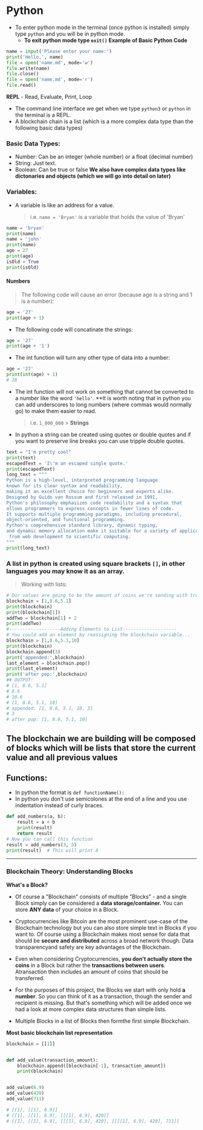 # Python

- To enter python mode in the terminal (once python is installed) simply type `python` and you will be in python mode.
  - **To exit python mode type `exit()`**
    **Example of Basic Python Code**

```python
name = input('Please enter your name:')
print('Hello,', name)
file = open('name.md', mode='w')
file.write(name)
file.close()
file = open('name.md', mode='r')
file.read()
```

**REPL** - Read, Evaluate, Print, Loop

- The command line interface we get when we type `python3` or `python` in the terminal is a REPL.
- A blockchain chain is a list (which is a more complex data type than the following basic data types)

### Basic Data Types:

- Number: Can be an integer (whole number) or a float (decimal number)
- String: Just text.
- Boolean: Can be true or false
  **We also have complex data types like dictonaries and objects (which we will go into detail on later)**

### Variables:

- A variable is like an address for a value.
  > i.e. `name = 'Bryan'` is a variable that holds the value of 'Bryan'

```py
name = 'bryan'
print(name)
name = 'john'
print(name)
age = 27
print(age)
isOld = True
print(isOld)
```

#### Numbers

> The following code will cause an error (because age is a string and 1 is a number):

```py
age = '27'
print(age + 1)
```

- The following code will concatinate the strings:

```py
age = '27'
print(age + '1')
```

- The int function will turn any other type of data into a number:

```py
age = '27'
print(int(age) + 1)
# 28
```

- The int function will not work on something that cannot be converted to a number like the word `'hello'`.
  \*\*It is worth noting that in python you can add underscores to long numbers (where commas would normally go) to make them easier to read.
  > i.e.
  > `1_000_000` > **Strings**
- In python a string can be created using quotes or double quotes and if you want to preserve line breaks you can use tripple double quotes.

```py
text = "I'm pretty cool"
print(text)
escapedText = 'I\'m an escaped single quote.'
print(escapedText)
long_text = """
Python is a high-level, interpreted programming language
known for its clear syntax and readability,
making it an excellent choice for beginners and experts alike.
Designed by Guido van Rossum and first released in 1991,
Python's philosophy emphasizes code readability and a syntax that
allows programmers to express concepts in fewer lines of code.
It supports multiple programming paradigms, including procedural,
object-oriented, and functional programming.
Python's comprehensive standard library, dynamic typing,
and dynamic memory allocation make it suitable for a variety of applications,
 from web development to scientific computing.
"""
print(long_text)
```

### A list in python is created using square brackets `[]`, in other languages you may know it as an array.

> Working with lists:

```py
# Our values are going to be the amount of coins we're sending with transactions.
blockchain = [1,8.6,5.1]
print(blockchain)
print(blockchain[1])
addTwo = blockchain[1] + 2
print(addTwo)
#-------------------Adding Elements to List--------------------
# You could add an element by reassigning the blockchain variable...
blockchain = [1,8.6,5.1,10]
print(blockchain)
blockchain.append(3)
print('appended:',blockchain)
last_element = blockchain.pop()
print(last_element)
print('after pop:',blockchain)
## OUTPUT:
# [1, 8.6, 5.1]
# 8.6
# 10.6
# [1, 8.6, 5.1, 10]
# appended: [1, 8.6, 5.1, 10, 3]
# 3
# after pop: [1, 8.6, 5.1, 10]
```

## **The blockchain we are building will be composed of blocks which will be lists that store the current value and all previous values**

## Functions:

- In python the format is `def functionName():`
- In python you don't use semicolones at the end of a line and you use indentation instead of curly braces.

```py
def add_numbers(a, b):
    result = a + b
    print(result)
    return result
# Now you can call this function
result = add_numbers(3, 5)
print(result)  # This will print 8
```

---

### Blockchain Theory: Understanding Blocks

**What's a Block?**

- Of course a "Blockchain" consists of multiple "Blocks" - and a single Block simply can be considered a **data storage/container.** You can store **ANY data** of your choice in a Block.


- Cryptocurrencies like Bitcoin are the most prominent use-case of the Blockchain technology but you can also store simple text in Blocks if you want to. Of course using a Blockchain makes most sense for data that should be **secure and distributed** across a broad network though. Data transparencyand safety are key advantages of the Blockchain.

- Even when considering Cryptocurrencies, **you don't actually store the coins** in a Block but rather the **transactions between users**. Atransaction then includes an amount of coins that should be transferred.

- For the purposes of this project, the Blocks we start with only hold **a number**. So you can think of it as a transaction, though the sender and recipient is missing. But that's something which will be added once we had a look at more complex data structures than simple lists.


- Multiple Blocks in a list of Blocks then formthe first simple Blockchain.


**Most basic blockchain list representation**

```py
blockchain = [[1]]


def add_value(transaction_amount):
    blockchain.append([blockchain[-1], transaction_amount])
    print(blockchain)


add_value(6.9)
add_value(420)
add_value(711)

# [[1], [[1], 6.9]]
# [[1], [[1], 6.9], [[[1], 6.9], 420]]
# [[1], [[1], 6.9], [[[1], 6.9], 420], [[[[1], 6.9], 420], 711]]
```
